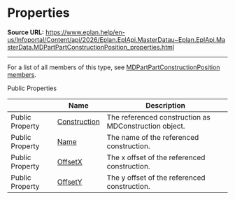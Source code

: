 # Properties

**Source URL:** https://www.eplan.help/en-us/Infoportal/Content/api/2026/Eplan.EplApi.MasterDatau~Eplan.EplApi.MasterData.MDPartPartConstructionPosition_properties.html

---

For a list of all members of this type, see [MDPartPartConstructionPosition members](Eplan.EplApi.MasterDatau~Eplan.EplApi.MasterData.MDPartPartConstructionPosition_members.html).

Public Properties

|  | Name | Description |
| --- | --- | --- |
| Public Property | [Construction](Eplan.EplApi.MasterDatau~Eplan.EplApi.MasterData.MDPartPartConstructionPosition~Construction.html) | The referenced construction as MDConstruction object. |
| Public Property | [Name](Eplan.EplApi.MasterDatau~Eplan.EplApi.MasterData.MDPartPartConstructionPosition~Name.html) | The name of the referenced construction. |
| Public Property | [OffsetX](Eplan.EplApi.MasterDatau~Eplan.EplApi.MasterData.MDPartPartConstructionPosition~OffsetX.html) | The x offset of the referenced construction. |
| Public Property | [OffsetY](Eplan.EplApi.MasterDatau~Eplan.EplApi.MasterData.MDPartPartConstructionPosition~OffsetY.html) | The y offset of the referenced construction. |


